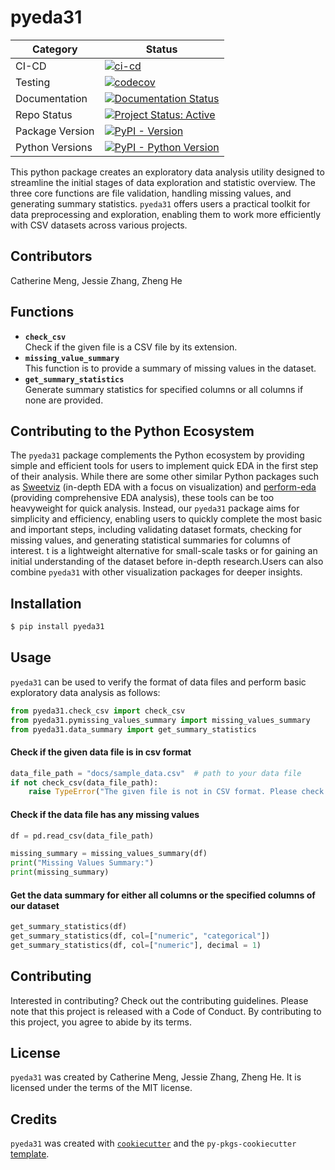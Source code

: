 # pyeda31

| Category| Status |
|---------|--------|
| CI-CD | [![ci-cd](https://github.com/UBC-MDS/pyeda/actions/workflows/ci-cd.yml/badge.svg)](https://github.com/UBC-MDS/pyeda/actions/workflows/ci-cd.yml) |
| Testing | [![codecov](https://codecov.io/gh/UBC-MDS/pyeda/graph/badge.svg?token=7fkP6T1239)](https://codecov.io/gh/UBC-MDS/pyeda) |
| Documentation | [![Documentation Status](https://readthedocs.org/projects/pyeda31/badge/?version=latest)](https://pyeda31.readthedocs.io/en/latest/?badge=latest)|
| Repo Status | [![Project Status: Active](https://www.repostatus.org/badges/latest/active.svg)](https://www.repostatus.org/) |
| Package Version | [![PyPI - Version](https://img.shields.io/pypi/v/pyeda31)](https://pypi.org/project/pyeda31/) |
| Python Versions | [![PyPI - Python Version](https://img.shields.io/pypi/pyversions/pyeda31)](https://pypi.org/project/pyeda31/) |

This python package creates an exploratory data analysis utility designed to streamline the initial stages of data exploration and statistic overview. The three core functions are file validation, handling missing values, and generating summary statistics. `pyeda31` offers users a practical toolkit for data preprocessing and exploration, enabling them to work more efficiently with CSV datasets across various projects.

## Contributors

Catherine Meng, Jessie Zhang, Zheng He

## Functions

- **`check_csv`**  
    Check if the given file is a CSV file by its extension.
- **`missing_value_summary`**  
    This function is to provide a summary of missing values in the dataset.
- **`get_summary_statistics`**  
    Generate summary statistics for specified columns or all columns if none are provided.

## Contributing to the Python Ecosystem
The `pyeda31` package complements the Python ecosystem by providing simple and efficient tools for users to implement quick EDA in the first step of their analysis. While there are some other similar Python packages such as [Sweetviz](https://pypi.org/project/sweetviz/) (in-depth EDA with a focus on visualization) and [perform-eda](https://pypi.org/project/perform-eda/) (providing comprehensive EDA analysis), these tools can be too heavyweight for quick analysis. Instead, our `pyeda31` package aims for simplicity and efficiency, enabling users to quickly complete the most basic and important steps, including validating dataset formats, checking for missing values, and generating statistical summaries for columns of interest. t is a lightweight alternative for small-scale tasks or for gaining an initial understanding of the dataset before in-depth research.Users can also combine `pyeda31` with other visualization packages for deeper insights.

## Installation

``` bash
$ pip install pyeda31
```

## Usage

`pyeda31` can be used to verify the format of data files and perform basic exploratory data analysis as follows:
```python
from pyeda31.check_csv import check_csv
from pyeda31.pymissing_values_summary import missing_values_summary
from pyeda31.data_summary import get_summary_statistics
```
#### Check if the given data file is in csv format
```python
data_file_path = "docs/sample_data.csv"  # path to your data file
if not check_csv(data_file_path):
    raise TypeError("The given file is not in CSV format. Please check your data file.")
```
#### Check if the data file has any missing values
```python
df = pd.read_csv(data_file_path)

missing_summary = missing_values_summary(df)
print("Missing Values Summary:")
print(missing_summary)
```
#### Get the data summary for either all columns or the specified columns of our dataset
```python
get_summary_statistics(df)
get_summary_statistics(df, col=["numeric", "categorical"]) 
get_summary_statistics(df, col=["numeric"], decimal = 1)  
```

## Contributing

Interested in contributing? Check out the contributing guidelines. Please note that this project is released with a Code of Conduct. By contributing to this project, you agree to abide by its terms.

## License

`pyeda31` was created by Catherine Meng, Jessie Zhang, Zheng He. It is licensed under the terms of the MIT license.

## Credits

`pyeda31` was created with [`cookiecutter`](https://cookiecutter.readthedocs.io/en/latest/) and the `py-pkgs-cookiecutter` [template](https://github.com/py-pkgs/py-pkgs-cookiecutter).
